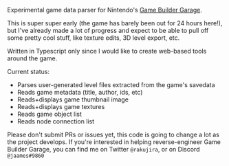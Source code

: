 Experimental game data parser for Nintendo's [Game Builder Garage](https://www.nintendo.co.uk/Games/Nintendo-Switch-download-software/Game-Builder-Garage-1964648.html).

This is super super early (the game has barely been out for 24 hours here!), but I've already made a lot of progress and expect to be able to pull off some pretty cool stuff, like texture edits, 3D level export, etc.

Written in Typescript only since I would like to create web-based tools around the game.

Current status:
 - Parses user-generated level files extracted from the game's savedata
 - Reads game metadata (title, author, ids, etc)
 - Reads+displays game thumbnail image
 - Reads+displays game textures
 - Reads game object list
 - Reads node connection list

Please don't submit PRs or issues yet, this code is going to change a lot as the project develops. If you're interested in helping reverse-engineer Game Builder Garage, you can find me on Twitter `@rakujira`, or on Discord `@jaames#9860`